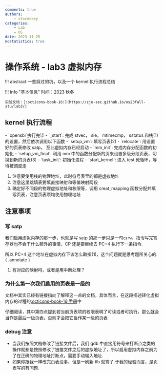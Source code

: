```yaml
---
comments: true
authors:
    - stormckey
categories:
    - Lab
    - OS
date: 2023-11-25
nostatistics: true
---
```

# 操作系统 - lab3 虚拟内存
!!! abstract
    一些踩过的坑，以及一个 kernel 执行流程总结
<!-- more -->

!!! info "基本信息"
    时间：2023 秋冬

    实验文档：[:octicons-book-16:](https://zju-sec.github.io/os23fall-stu/lab3/)

## kernel 执行流程

<div class="annotate" markdown>
- `opensbi`执行完毕
- `_start`: 完成 stvec， sie， mtimecmp， sstatus 和栈(1)的设置，然后依次调用以下函数
    - `setup_vm`: 填写页表(2)
    - `relocate`: 用设置好的页表修改 satp， 至此虚拟内存已经启动
    - `mm_init`: 完成内存分配函数的初始化
    - `setup_vm_final`: 利用 mm 中的函数分配新的页来设置多级分段页表，切换到新的页表(3)
    - `task_init`: 初始化进程
- `start_kernel`: 进入 test 死循环，等待被调度走
</div>

1.  注意要使用栈的物理地址，此时符号表里的都是虚拟地址
2.  注意这里跳填表要填直接映射和等值映射两段
3.  确定好不同段的物理虚拟地址和权限等，调用 creat_mapping 函数分配并填写页表，注意页表项均使用物理地址

## 注意事项

### 写 satp

我们启用虚拟内存的那一步，也就是写 satp 的那一步只是一句`csrw`，指令写完寄存器也不会干什么额外的事情，CP 还是要继续去 PC+4 执行下一条指令.

所以 PC+4 这个地址在虚拟内存下该怎么取指(1)，这个问题就是思考题所关心的.
{ .annotate }

1.  有对应的映射吗，或者是用中断处理？

### 为什么第一次我们启用的页表是一级的

文档中其实已经有链接指向了解释这一点的文档，具体而言，在这段描述转化虚拟内存的过程的[:octicons-book-16:手册](https://www.five-embeddev.com/riscv-isa-manual/latest/supervisor.html#sv32algorithm)中

仔细阅读，其中第四点提到若当前页表项的权限表明了可读或者可执行，那么就会当作是最后一级页表，否则才会把它当作某一级的页表

### debug 注意

- 当我们按照文档修改了链接文件后，我们 gdb 中直接用符号来打断点之类的操作就都是按照修改了链接文件之后的虚拟地址了，所以启用虚拟内存之前为了在正确的物理地址打断点，需要手动输入地址.
- 如果你跟我一样改完页表没事，但是一刷新 tlb 就寄了.于我的经验而言，是页表写的有问题.

